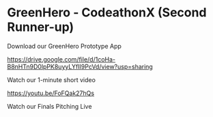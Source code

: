 # GreenHero - CodeathonX (Second Runner-up)

Download our GreenHero Prototype App

https://drive.google.com/file/d/1coHa-B8nHTn9D0lpPK8uyyLYfII9PcVd/view?usp=sharing

Watch our 1-minute short video

https://youtu.be/FoFQak27hQs

Watch our Finals Pitching Live
